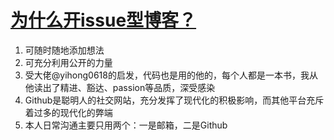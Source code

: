 # [为什么开issue型博客？](https://github.com/lusuzi/gitblog/issues/1)

1. 可随时随地添加想法
2. 可充分利用公开的力量
3. 受大佬@yihong0618的启发，代码也是用的他的，每个人都是一本书，我从他读出了精进、豁达、passion等品质，深受感染
4. Github是聪明人的社交网站，充分发挥了现代化的积极影响，而其他平台充斥着过多的现代化的弊端
5. 本人日常沟通主要只用两个：一是邮箱，二是Github